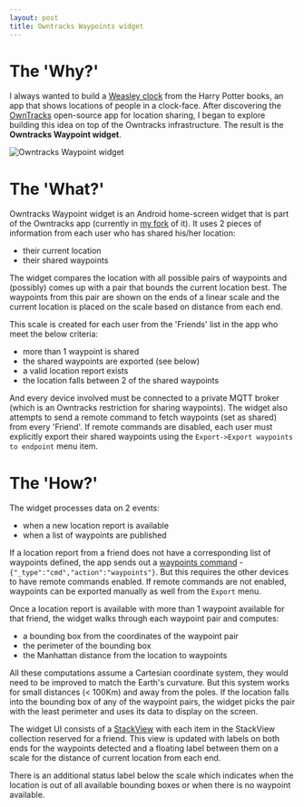 ```yaml
---
layout: post
title: Owntracks Waypoints widget
---
```


# The 'Why?'

I always wanted to build a [Weasley
clock](http://harrypotter.wikia.com/wiki/Weasley_Clock) from the Harry
Potter books, an app that shows locations of people in a
clock-face. After discovering the [OwnTracks](http://owntracks.org)
open-source app for location sharing, I began to explore building this
idea on top of the Owntracks infrastructure. The result is the
__Owntracks Waypoint widget__.

![Owntracks Waypoint widget](https://github.com/nma83/android/raw/waypoints_widget/src/main/res/drawable-nodpi/appwidget_preview.png)

# The 'What?'

Owntracks Waypoint widget is an Android home-screen widget that is
part of the Owntracks app (currently in [my
fork](https://github.com/nma83/android/tree/waypoints_widget) of
it). It uses 2 pieces of information from each user who has shared
his/her location:

 * their current location
 * their shared waypoints

The widget compares the location with all possible pairs of waypoints
and (possibly) comes up with a pair that bounds the current location
best. The waypoints from this pair are shown on the ends of a linear
scale and the current location is placed on the scale based on
distance from each end.

This scale is created for each user from the 'Friends' list in the app
who meet the below criteria:

 * more than 1 waypoint is shared
 * the shared waypoints are exported (see below)
 * a valid location report exists
 * the location falls between 2 of the shared waypoints

And every device involved must be connected to a private MQTT broker
(which is an Owntracks restriction for sharing waypoints).
The widget also attempts to send a remote command to fetch waypoints
(set as shared) from every 'Friend'. If remote commands are disabled,
each user must explicitly export their shared waypoints using the
`Export->Export waypoints to endpoint` menu item.

# The 'How?'

The widget processes data on 2 events:

 * when a new location report is available
 * when a list of waypoints are published

If a location report from a friend does not have a corresponding list
of waypoints defined, the app sends out a [waypoints command](http://owntracks.org/booklet/tech/json/) -
`{"_type":"cmd","action":"waypoints"}`. But this requires the other
devices to have remote commands enabled. If remote commands are not
enabled, waypoints can be exported manually as well from the `Export` menu.

Once a location report is available with more than 1 waypoint
available for that friend, the widget walks through each waypoint pair
and computes:

 * a bounding box from the coordinates of the waypoint pair
 * the perimeter of the bounding box
 * the Manhattan distance from the location to waypoints

All these computations assume a Cartesian coordinate system, they
would need to be improved to match the Earth's curvature. But this
system works for small distances (< 100Km) and away from the poles.
If the location falls into the bounding box of any of the waypoint
pairs, the widget picks the pair with the least perimeter and uses its
data to display on the screen. 

The widget UI consists of a [StackView](https://developer.android.com/reference/android/widget/StackView.html
) with each item in the StackView collection reserved for a
friend. This view is updated with labels on both ends for the
waypoints detected and a floating label between them on a scale for
the distance of current location from each end.

There is an additional status label below the scale which indicates
when the location is out of all available bounding boxes or when there
is no waypoint available.

